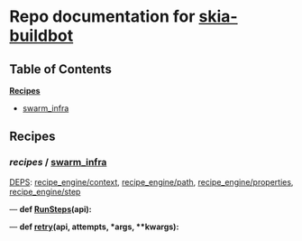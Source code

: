 <!--- AUTOGENERATED BY `./recipes.py test train` -->
# Repo documentation for [skia-buildbot]()
## Table of Contents

**[Recipes](#Recipes)**
  * [swarm_infra](#recipes-swarm_infra)
## Recipes

### *recipes* / [swarm\_infra](/infra/bots/recipes/swarm_infra.py)

[DEPS](/infra/bots/recipes/swarm_infra.py#13): [recipe\_engine/context][recipe_engine/recipe_modules/context], [recipe\_engine/path][recipe_engine/recipe_modules/path], [recipe\_engine/properties][recipe_engine/recipe_modules/properties], [recipe\_engine/step][recipe_engine/recipe_modules/step]

&mdash; **def [RunSteps](/infra/bots/recipes/swarm_infra.py#36)(api):**

&mdash; **def [retry](/infra/bots/recipes/swarm_infra.py#24)(api, attempts, \*args, \*\*kwargs):**

[recipe_engine/recipe_modules/context]: https://chromium.googlesource.com/infra/luci/recipes-py.git/+/bf2840613e4e2be9581a36c7f4e4a0cf14695578/README.recipes.md#recipe_modules-context
[recipe_engine/recipe_modules/path]: https://chromium.googlesource.com/infra/luci/recipes-py.git/+/bf2840613e4e2be9581a36c7f4e4a0cf14695578/README.recipes.md#recipe_modules-path
[recipe_engine/recipe_modules/properties]: https://chromium.googlesource.com/infra/luci/recipes-py.git/+/bf2840613e4e2be9581a36c7f4e4a0cf14695578/README.recipes.md#recipe_modules-properties
[recipe_engine/recipe_modules/step]: https://chromium.googlesource.com/infra/luci/recipes-py.git/+/bf2840613e4e2be9581a36c7f4e4a0cf14695578/README.recipes.md#recipe_modules-step
